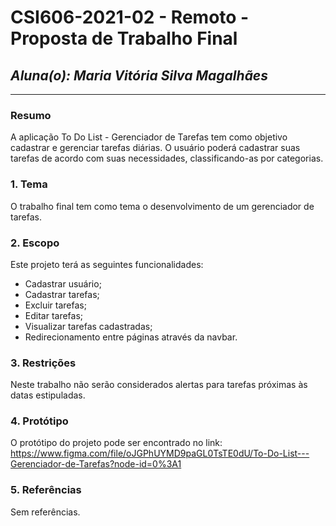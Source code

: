 # **CSI606-2021-02 - Remoto - Proposta de Trabalho Final**

## *Aluna(o): Maria Vitória Silva Magalhães*

--------------

<!-- Descrever um resumo sobre o trabalho. -->

### Resumo

  A aplicação To Do List - Gerenciador de Tarefas tem como objetivo cadastrar e gerenciar tarefas diárias. O usuário poderá cadastrar suas tarefas de acordo com suas necessidades, classificando-as por categorias.

<!-- Apresentar o tema. -->
### 1. Tema

  O trabalho final tem como tema o desenvolvimento de um gerenciador de tarefas.

<!-- Descrever e limitar o escopo da aplicação. -->
### 2. Escopo

  Este projeto terá as seguintes funcionalidades:

  - Cadastrar usuário;
  - Cadastrar tarefas;
  - Excluir tarefas;
  - Editar tarefas;
  - Visualizar tarefas cadastradas;
  - Redirecionamento entre páginas através da navbar.

<!-- Apresentar restrições de funcionalidades e de escopo. -->
### 3. Restrições

  Neste trabalho não serão considerados alertas para tarefas próximas às datas estipuladas.

<!-- Construir alguns protótipos para a aplicação, disponibilizá-los no Github e descrever o que foi considerado. //-->
### 4. Protótipo

  O protótipo do projeto pode ser encontrado no link: https://www.figma.com/file/oJGPhUYMD9paGL0TsTE0dU/To-Do-List---Gerenciador-de-Tarefas?node-id=0%3A1

### 5. Referências

  Sem referências.
